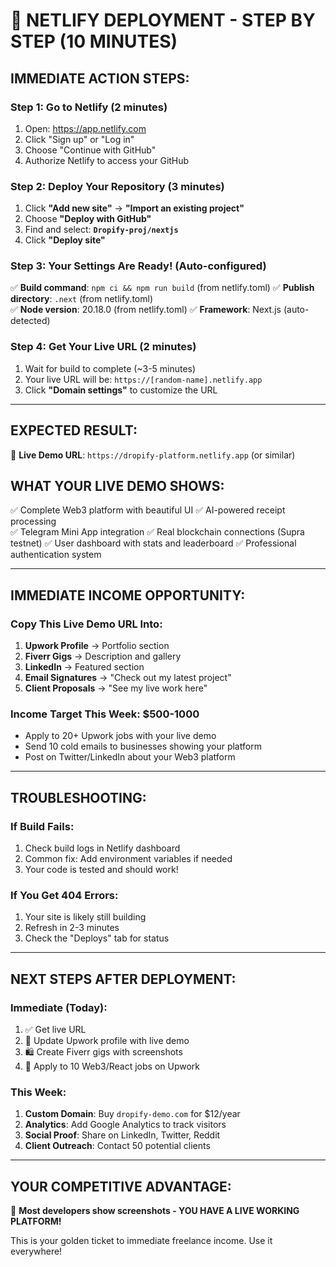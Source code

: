 # 🚀 NETLIFY DEPLOYMENT - STEP BY STEP (10 MINUTES)

## **IMMEDIATE ACTION STEPS:**

### **Step 1: Go to Netlify (2 minutes)**
1. Open: https://app.netlify.com
2. Click "Sign up" or "Log in" 
3. Choose "Continue with GitHub"
4. Authorize Netlify to access your GitHub

### **Step 2: Deploy Your Repository (3 minutes)**
1. Click **"Add new site"** → **"Import an existing project"**
2. Choose **"Deploy with GitHub"**
3. Find and select: **`Dropify-proj/nextjs`**
4. Click **"Deploy site"**

### **Step 3: Your Settings Are Ready! (Auto-configured)**
✅ **Build command**: `npm ci && npm run build` (from netlify.toml)
✅ **Publish directory**: `.next` (from netlify.toml)  
✅ **Node version**: 20.18.0 (from netlify.toml)
✅ **Framework**: Next.js (auto-detected)

### **Step 4: Get Your Live URL (2 minutes)**
1. Wait for build to complete (~3-5 minutes)
2. Your live URL will be: `https://[random-name].netlify.app`
3. Click **"Domain settings"** to customize the URL

---

## **EXPECTED RESULT:**
🎯 **Live Demo URL**: `https://dropify-platform.netlify.app` (or similar)

## **WHAT YOUR LIVE DEMO SHOWS:**
✅ Complete Web3 platform with beautiful UI
✅ AI-powered receipt processing  
✅ Telegram Mini App integration
✅ Real blockchain connections (Supra testnet)
✅ User dashboard with stats and leaderboard
✅ Professional authentication system

---

## **IMMEDIATE INCOME OPPORTUNITY:**

### **Copy This Live Demo URL Into:**
1. **Upwork Profile** → Portfolio section
2. **Fiverr Gigs** → Description and gallery  
3. **LinkedIn** → Featured section
4. **Email Signatures** → "Check out my latest project"
5. **Client Proposals** → "See my live work here"

### **Income Target This Week: $500-1000**
- Apply to 20+ Upwork jobs with your live demo
- Send 10 cold emails to businesses showing your platform
- Post on Twitter/LinkedIn about your Web3 platform

---

## **TROUBLESHOOTING:**

### **If Build Fails:**
1. Check build logs in Netlify dashboard
2. Common fix: Add environment variables if needed
3. Your code is tested and should work!

### **If You Get 404 Errors:**
1. Your site is likely still building
2. Refresh in 2-3 minutes
3. Check the "Deploys" tab for status

---

## **NEXT STEPS AFTER DEPLOYMENT:**

### **Immediate (Today):**
1. ✅ Get live URL
2. 📝 Update Upwork profile with live demo
3. 🛍️ Create Fiverr gigs with screenshots
4. 🎯 Apply to 10 Web3/React jobs on Upwork

### **This Week:**
1. **Custom Domain**: Buy `dropify-demo.com` for $12/year
2. **Analytics**: Add Google Analytics to track visitors
3. **Social Proof**: Share on LinkedIn, Twitter, Reddit
4. **Client Outreach**: Contact 50 potential clients

---

## **YOUR COMPETITIVE ADVANTAGE:**
🚀 **Most developers show screenshots - YOU HAVE A LIVE WORKING PLATFORM!**

This is your golden ticket to immediate freelance income. Use it everywhere!
